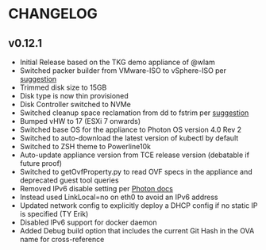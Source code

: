 # CHANGELOG

## v0.12.1
- Initial Release based on the TKG demo appliance of @wlam
- Switched packer builder from VMware-ISO to vSphere-ISO per [suggestion](https://discuss.hashicorp.com/t/vmware-iso-vsphere-iso-with-questions/29851/2)
- Trimmed disk size to 15GB
- Disk type is now thin provisioned
- Disk Controller switched to NVMe
- Switched cleanup space reclamation from dd to fstrim per [suggestion](https://ext4.wiki.kernel.org/index.php/Ext4_VM_Images)
- Bumped vHW to 17 (ESXi 7 onwards)
- Switched base OS for the appliance to Photon OS version 4.0 Rev 2
- Switched to auto-download the latest version of kubectl by default
- Switched to ZSH theme to Powerline10k
- Auto-update appliance version from TCE release version (debatable if future proof)
- Switched to getOvfProperty.py to read OVF specs in the appliance and deprecated guest tool queries
- Removed IPv6 disable setting per [Photon docs](https://vmware.github.io/photon/docs/troubleshooting-guide/photon-os-general-troubleshooting/network-configuration/)
- Instead used LinkLocal=no on eth0 to avoid an IPv6 address
- Updated network config to explicitly deploy a DHCP config if no static IP is specified (TY Erik)
- Disabled IPv6 support for docker daemon
- Added Debug build option that includes the current Git Hash in the OVA name for cross-reference
